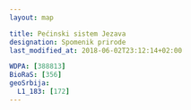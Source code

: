 ```yaml
---
layout: map

title: Pećinski sistem Jezava
designation: Spomenik prirode
last_modified_at: 2018-06-02T23:12:14+02:00

WDPA: [388813]
BioRaS: [356]
geoSrbija:
  L1_183: [172]
---
```

